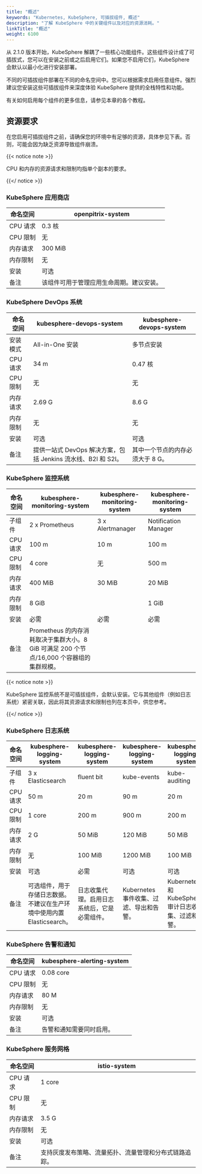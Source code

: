 ```yaml
---
title: "概述"
keywords: "Kubernetes, KubeSphere, 可插拔组件, 概述"
description: "了解 KubeSphere 中的关键组件以及对应的资源消耗。"
linkTitle: "概述"
weight: 6100
---
```


从 2.1.0 版本开始，KubeSphere 解耦了一些核心功能组件。这些组件设计成了可插拔式，您可以在安装之前或之后启用它们。如果您不启用它们，KubeSphere 会默认以最小化进行安装部署。

不同的可插拔组件部署在不同的命名空间中。您可以根据需求启用任意组件。强烈建议您安装这些可插拔组件来深度体验 KubeSphere 提供的全栈特性和功能。

有关如何启用每个组件的更多信息，请参见本章的各个教程。

## 资源要求

在您启用可插拔组件之前，请确保您的环境中有足够的资源，具体参见下表。否则，可能会因为缺乏资源导致组件崩溃。

{{< notice note >}}

CPU 和内存的资源请求和限制均指单个副本的要求。

{{</ notice >}}

### KubeSphere 应用商店

| 命名空间 | openpitrix-system                        |
| -------- | ---------------------------------------- |
| CPU 请求 | 0.3 核                                   |
| CPU 限制 | 无                                       |
| 内存请求 | 300 MiB                                  |
| 内存限制 | 无                                       |
| 安装     | 可选                                     |
| 备注     | 该组件可用于管理应用生命周期。建议安装。 |

### KubeSphere DevOps 系统

| 命名空间 | kubesphere-devops-system                                     | kubesphere-devops-system         |
| -------- | ------------------------------------------------------------ | -------------------------------- |
| 安装模式 | All-in-One 安装                                              | 多节点安装                       |
| CPU 请求 | 34 m                                                         | 0.47 核                        |
| CPU 限制 | 无 | 无 |
| 内存请求 | 2.69 G                                                       | 8.6 G                            |
| 内存限制 | 无 | 无 |
| 安装     | 可选                                                         | 可选                             |
| 备注     | 提供一站式 DevOps 解决方案，包括 Jenkins 流水线、B2I 和 S2I。 | 其中一个节点的内存必须大于 8 G。 |

### KubeSphere 监控系统

| 命名空间 | kubesphere-monitoring-system                                 | kubesphere-monitoring-system | kubesphere-monitoring-system |
| -------- | ------------------------------------------------------------ | ---------------------------- | ---------------------------- |
| 子组件   | 2 x Prometheus                                               | 3 x Alertmanager             | Notification Manager         |
| CPU 请求 | 100 m                                                        | 10 m                         | 100 m                        |
| CPU 限制 | 4 core                                                       | 无                           | 500 m                        |
| 内存请求 | 400 MiB                                                      | 30 MiB                       | 20 MiB                       |
| 内存限制 | 8 GiB                                                        |                              | 1 GiB                        |
| 安装     | 必需                                                         | 必需                         | 必需                         |
| 备注     | Prometheus 的内存消耗取决于集群大小。8 GiB 可满足 200 个节点/16,000 个容器组的集群规模。 |                              |                              |

{{< notice note >}}

KubeSphere 监控系统不是可插拔组件，会默认安装。它与其他组件（例如日志系统）紧密关联，因此将其资源请求和限制也列在本页中，供您参考。

{{</ notice >}} 

### KubeSphere 日志系统

| 命名空间 | kubesphere-logging-system                                    | kubesphere-logging-system                    | kubesphere-logging-system               | kubesphere-logging-system                           |
| -------- | ------------------------------------------------------------ | -------------------------------------------- | --------------------------------------- | --------------------------------------------------- |
| 子组件   | 3 x Elasticsearch                                            | fluent bit                                   | kube-events                             | kube-auditing                                       |
| CPU 请求 | 50 m                                                         | 20 m                                         | 90 m                                    | 20 m                                                |
| CPU 限制 | 1 core                                                       | 200 m                                        | 900 m                                   | 200 m                                               |
| 内存请求 | 2 G                                                          | 50 MiB                                       | 120 MiB                                 | 50 MiB                                              |
| 内存限制 | 无                                                           | 100 MiB                                      | 1200 MiB                                | 100 MiB                                             |
| 安装     | 可选                                                         | 必需                                         | 可选                                    | 可选                                                |
| 备注     | 可选组件，用于存储日志数据。不建议在生产环境中使用内置 Elasticsearch。 | 日志收集代理。启用日志系统后，它是必需组件。 | Kubernetes 事件收集、过滤、导出和告警。 | Kubernetes 和 KubeSphere 审计日志收集、过滤和告警。 |

### KubeSphere 告警和通知

| 命名空间 | kubesphere-alerting-system |
| -------- | -------------------------- |
| CPU 请求 | 0.08 core                  |
| CPU 限制 | 无                         |
| 内存请求 | 80 M                       |
| 内存限制 | 无                         |
| 安装     | 可选                       |
| 备注     | 告警和通知需要同时启用。   |

### KubeSphere 服务网格

| 命名空间 | istio-system                                           |
| -------- | ------------------------------------------------------ |
| CPU 请求 | 1 core                                                 |
| CPU 限制 | 无                                                     |
| 内存请求 | 3.5 G                                                  |
| 内存限制 | 无                                                     |
| 安装     | 可选                                                   |
| 备注     | 支持灰度发布策略、流量拓扑、流量管理和分布式链路追踪。 |
